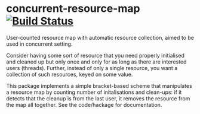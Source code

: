 # concurrent-resource-map [![Build Status](https://travis-ci.com/Fuuzetsu/concurrent-resource-map.svg?branch=master)](https://travis-ci.com/Fuuzetsu/concurrent-resource-map)

User-counted resource map with automatic resource collection, aimed to
be used in concurrent setting.

Consider having some sort of resource that you need properly
initialised and cleaned up but only once and only for as long as there
are interested users (threads). Further, instead of only a single
resource, you want a collection of such resources, keyed on some
value.

This package implements a simple bracket-based scheme that manipulates
a resource map by counting number of initalisations and clean-ups: if
it detects that the cleanup is from the last user, it removes the
resource from the map all together. See the code/hackage for
documentation.
